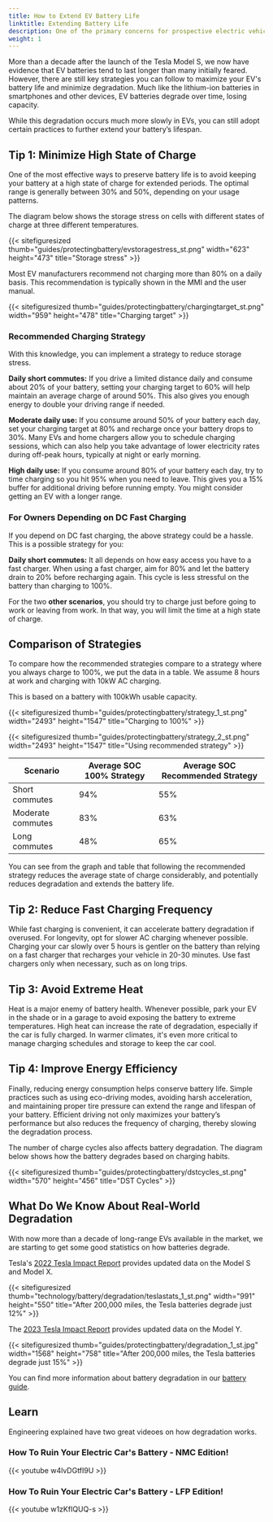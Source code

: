 ```yaml
---
title: How to Extend EV Battery Life
linktitle: Extending Battery Life
description: One of the primary concerns for prospective electric vehicle (EV) buyers is battery longevity and the potential cost of replacement.
weight: 1
---
```

<!-- markdownlint-disable MD033 -->

More than a decade after the launch of the Tesla Model S, we now have evidence that EV batteries tend to last longer than many initially feared. However, there are still key strategies you can follow to maximize your EV's battery life and minimize degradation. Much like the lithium-ion batteries in smartphones and other devices, EV batteries degrade over time, losing capacity.

While this degradation occurs much more slowly in EVs, you can still adopt certain practices to further extend your battery’s lifespan.

## Tip 1: Minimize High State of Charge

One of the most effective ways to preserve battery life is to avoid keeping your battery at a high state of charge for extended periods. The optimal range is generally between 30% and 50%, depending on your usage patterns.

The diagram below shows the storage stress on cells with different states of charge at three different temperatures.

{{< sitefiguresized thumb="guides/protectingbattery/evstoragestress_st.png" width="623" height="473" title="Storage stress" >}}

Most EV manufacturers recommend not charging more than 80% on a daily basis. This recommendation is typically shown in the MMI and the user manual.

{{< sitefiguresized thumb="guides/protectingbattery/chargingtarget_st.png" width="959" height="478" title="Charging target" >}}

### Recommended Charging Strategy

With this knowledge, you can implement a strategy to reduce storage stress.

**Daily short commutes:** If you drive a limited distance daily and consume about 20% of your battery, setting your charging target to 60% will help maintain an average charge of around 50%. This also gives you enough energy to double your driving range if needed.

**Moderate daily use:** If you consume around 50% of your battery each day, set your charging target at 80% and recharge once your battery drops to 30%. Many EVs and home chargers allow you to schedule charging sessions, which can also help you take advantage of lower electricity rates during off-peak hours, typically at night or early morning.

**High daily use:** If you consume around 80% of your battery each day, try to time charging so you hit 95% when you need to leave. This gives you a 15% buffer for additional driving before running empty. You might consider getting an EV with a longer range.

### For Owners Depending on DC Fast Charging

If you depend on DC fast charging, the above strategy could be a hassle. This is a possible strategy for you:

**Daily short commutes:** It all depends on how easy access you have to a fast charger. When using a fast charger, aim for 80% and let the battery drain to 20% before recharging again. This cycle is less stressful on the battery than charging to 100%.

For the two **other scenarios**, you should try to charge just before going to work or leaving from work. In that way, you will limit the time at a high state of charge.

## Comparison of Strategies

To compare how the recommended strategies compare to a strategy where you always charge to 100%, we put the data in a table. We assume 8 hours at work and charging with 10kW AC charging.

This is based on a battery with 100kWh usable capacity.

{{< sitefiguresized thumb="guides/protectingbattery/strategy_1_st.png" width="2493" height="1547" title="Charging to 100%" >}}

{{< sitefiguresized thumb="guides/protectingbattery/strategy_2_st.png" width="2493" height="1547" title="Using recommended strategy" >}}

<table class="table table-striped border">
<thead>
    <tr>
        <th>Scenario</th>
        <th>Average SOC 100% Strategy</th>
        <th>Average SOC Recommended Strategy</th>
    </tr>
</thead>
<tbody>
<tr>
    <td>Short commutes</td>
    <td>94%</td>
    <td>55%</td>
</tr>
<tr>
    <td>Moderate commutes</td>
    <td>83%</td>
    <td>63%</td>
</tr>
<tr>
    <td>Long commutes</td>
    <td>48%</td>
    <td>65%</td>
</tr>
</tbody>
</table>

You can see from the graph and table that following the recommended strategy reduces the average state of charge considerably, and potentially reduces degradation and extends the battery life.

## Tip 2: Reduce Fast Charging Frequency

While fast charging is convenient, it can accelerate battery degradation if overused. For longevity, opt for slower AC charging whenever possible. Charging your car slowly over 5 hours is gentler on the battery than relying on a fast charger that recharges your vehicle in 20-30 minutes. Use fast chargers only when necessary, such as on long trips.

## Tip 3: Avoid Extreme Heat

Heat is a major enemy of battery health. Whenever possible, park your EV in the shade or in a garage to avoid exposing the battery to extreme temperatures. High heat can increase the rate of degradation, especially if the car is fully charged. In warmer climates, it's even more critical to manage charging schedules and storage to keep the car cool.

## Tip 4: Improve Energy Efficiency

Finally, reducing energy consumption helps conserve battery life. Simple practices such as using eco-driving modes, avoiding harsh acceleration, and maintaining proper tire pressure can extend the range and lifespan of your battery. Efficient driving not only maximizes your battery’s performance but also reduces the frequency of charging, thereby slowing the degradation process.

The number of charge cycles also affects battery degradation. The diagram below shows how the battery degrades based on charging habits.

{{< sitefiguresized thumb="guides/protectingbattery/dstcycles_st.png" width="570" height="456" title="DST Cycles" >}}

## What Do We Know About Real-World Degradation

With now more than a decade of long-range EVs available in the market, we are starting to get some good statistics on how batteries degrade.

Tesla's [2022 Tesla Impact Report](https://www.tesla.com/ns_videos/2022-tesla-impact-report-highlights.pdf) provides updated data on the Model S and Model X.

{{< sitefiguresized thumb="technology/battery/degradation/teslastats_1_st.png" width="991" height="550" title="After 200,000 miles, the Tesla batteries degrade just 12%" >}}

The [2023 Tesla Impact Report](https://www.tesla.com/ns_videos/2023-tesla-impact-report-highlights.pdf) provides updated data on the Model Y.

{{< sitefiguresized thumb="guides/protectingbattery/degradation_1_st.jpg" width="1568" height="758" title="After 200,000 miles, the Tesla batteries degrade just 15%" >}}


You can find more information about battery degradation in our [battery guide](../../../technology/battery/).

## Learn 

Engineering explained have two great videoes on how degradation works.

### How To Ruin Your Electric Car's Battery - NMC Edition!

{{< youtube w4lvDGtfI9U >}}

### How To Ruin Your Electric Car's Battery - LFP Edition!

{{< youtube w1zKfIQUQ-s >}}
